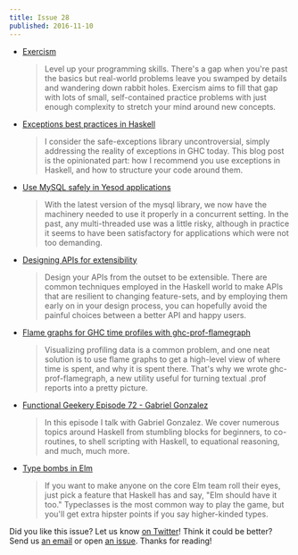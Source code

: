 ```yaml
---
title: Issue 28
published: 2016-11-10
---
```


-   [Exercism](http://exercism.io/languages/haskell/about)

    > Level up your programming skills. There's a gap when you're past the basics but real-world problems leave you swamped by details and wandering down rabbit holes. Exercism aims to fill that gap with lots of small, self-contained practice problems with just enough complexity to stretch your mind around new concepts.

-   [Exceptions best practices in Haskell](https://www.fpcomplete.com/blog/2016/11/exceptions-best-practices-haskell)

    > I consider the safe-exceptions library uncontroversial, simply addressing the reality of exceptions in GHC today. This blog post is the opinionated part: how I recommend you use exceptions in Haskell, and how to structure your code around them.
    
-   [Use MySQL safely in Yesod applications](http://www.yesodweb.com/blog/2016/11/use-mysql-safely-in-yesod)

    > With the latest version of the mysql library, we now have the machinery needed to use it properly in a concurrent setting. In the past, any multi-threaded use was a little risky, although in practice it seems to have been satisfactory for applications which were not too demanding.
    
-   [Designing APIs for extensibility](http://www.snoyman.com/blog/2016/11/designing-apis-for-extensibility)

    > Design your APIs from the outset to be extensible. There are common techniques employed in the Haskell world to make APIs that are resilient to changing feature-sets, and by employing them early on in your design process, you can hopefully avoid the painful choices between a better API and happy users.
    
-   [Flame graphs for GHC time profiles with ghc-prof-flamegraph](https://www.fpcomplete.com/blog/2015/04/ghc-prof-flamegraph)

    > Visualizing profiling data is a common problem, and one neat solution is to use flame graphs to get a high-level view of where time is spent, and why it is spent there. That's why we wrote ghc-prof-flamegraph, a new utility useful for turning textual .prof reports into a pretty picture.

-   [Functional Geekery Episode 72 - Gabriel Gonzalez](https://www.functionalgeekery.com/episode-72-gabriel-gonzalez/)

    > In this episode I talk with Gabriel Gonzalez. We cover numerous topics around Haskell from stumbling blocks for beginners, to co-routines, to shell scripting with Haskell, to equational reasoning, and much, much more.
    
-   [Type bombs in Elm](http://blog.jenkster.com/2016/11/type-bombs-in-elm.html)

    > If you want to make anyone on the core Elm team roll their eyes, just pick a feature that Haskell has and say, "Elm should have it too." Typeclasses is the most common way to play the game, but you'll get extra hipster points if you say higher-kinded types.

Did you like this issue?
Let us know [on Twitter](https://twitter.com/haskellweekly)!
Think it could be better?
Send us [an email](mailto:info@haskellweekly.news) or open [an issue](https://github.com/haskellweekly/haskellweekly.github.io/issues/new).
Thanks for reading!
